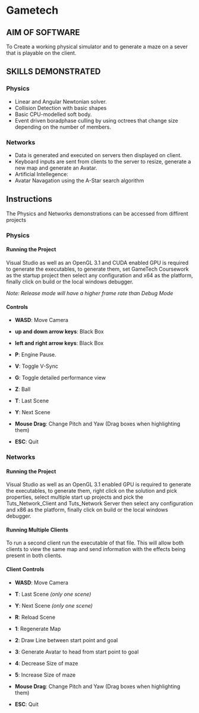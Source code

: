 # Gametech

## AIM OF SOFTWARE
To Create a working physical simulator and to generate a maze on a sever that is playable on the client.

## SKILLS DEMONSTRATED
### Physics
* Linear and Angular Newtonian solver.
* Collision Detection with basic shapes
* Basic CPU-modelled soft body.
* Event driven boradphase culling by using octrees that change size depending on the number of members.
### Networks
* Data is generated and executed on servers then displayed on client.
* Keyboard inputs are sent from clients to the server to resize, generate a new map and generate an Avatar.
* Artificial Intellegence:
* Avatar Navagation using the A-Star search algorithm


## Instructions
The Physics and Networks demonstrations can be accessed from diffirent projects

### Physics
#### Running the Project
Visual Studio as well as an OpenGL 3.1 and CUDA enabled GPU is required to generate the executables, to generate them, set GameTech Coursework as the startup project then select any configuration and x64 as the platform, finally click on build or the local windows debugger.

_Note: Release mode will have a higher frame rate than Debug Mode_

#### Controls

* __WASD__: Move Camera

* __up and down arrow keys__: Black Box

* __left and right arrow keys__: Black Box

* __P__: Engine Pause.

* __V__: Toggle V-Sync

* __G__: Toggle detailed performance view

* __Z__: Ball

* __T__: Last Scene

* __Y__: Next Scene

* __Mouse Drag__: Change Pitch and Yaw (Drag boxes when highlighting them)

* __ESC__: Quit

### Networks
#### Running the Project
Visual Studio as well as an OpenGL 3.1 enabled GPU is required to generate the executables, to generate them, right click on the solution and pick properties, select multiple start up projects and pick the Tuts_Network_Client and Tuts_Network Server then select any configuration and x86 as the platform, finally click on build or the local windows debugger.

#### Running Multiple Clients
To run a second client run the executable of that file. This will allow both clients to view the same map and send information with the effects being present in both clients.

#### Client Controls

* __WASD__: Move Camera

* __T__: Last Scene _(only one scene)_

* __Y__: Next Scene _(only one scene)_

* __R__: Reload Scene

* __1__: Regenerate Map

* __2__: Draw Line between start point and goal

* __3__: Generate Avatar to head from start point to goal

* __4__: Decrease Size of maze

* __5__: Increase Size of maze

* __Mouse Drag__: Change Pitch and Yaw (Drag boxes when highlighting them)

* __ESC__: Quit
